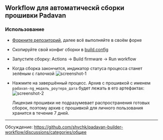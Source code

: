 ## Workflow для автоматическй сборки прошивки Padavan

### Использование

- [Форкните репозиторий](https://github.com/shvchk/padavan-builder-workflow/fork), далее всё выполняйте в своём форке
- Скопируйте свой конфиг сборки в [build.config](build.config)
- Запустите сборку: Actions → Build firmware → Run workflow
- Когда сборка закончится, индикатор статуса процесса станет зелёным с галочкой
  ![screenshot-1](https://github.com/shvchk/padavan-builder-workflow/assets/872945/a444d460-00e4-4bd0-993e-6a8ea8327c29)

- Нажмите на завершённый процесс. Архив с прошивкой с именем `padavan-ng_модель_роутера_дата` будет лежать в его артефактах:
  ![screenshot-2](https://github.com/shvchk/padavan-builder-workflow/assets/872945/e36be236-9466-400a-a88d-e9878887076d)

  Лицензия прошивки не подразумевает распространения готовых сборок, поэтому архив с прошивкой для личного пользования хранится в течение 7 дней.

---

Обсуждение: https://github.com/shvchk/padavan-builder-workflow/discussions/categories/общее
